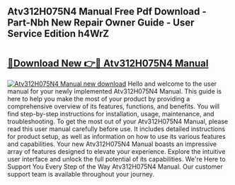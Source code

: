 ## Atv312H075N4 Manual Free Pdf Download - Part-Nbh New Repair Owner Guide - User Service Edition h4WrZ

# <h2><a href="http://bc27675.oget.top/?id=Atv312H075N4+Manual">🔗Download New 👉🔴 Atv312H075N4 Manual</a></h2>

[![Atv312H075N4 Manual new download](https://i.imgur.com/5g1atiW.png)](http://bc27675.oget.top/?id=Atv312H075N4+Manual)
Hello and welcome to the user manual for your newly implemented Atv312H075N4 Manual. This guide is here to help you make the most of your product by providing a comprehensive overview of its features, functions, and benefits. You will find step-by-step instructions for installation, usage, maintenance, and troubleshooting. To get the most out of your Atv312H075N4 Manual, please read this user manual carefully before use. It includes detailed instructions for product setup, as well as information on how to use its various features and capabilities. Your new Atv312H075N4 Manual boasts an impressive array of features designed to elevate your experience. Explore the intuitive user interface and unlock the full potential of its capabilities. We're Here to Support You Every Step of the Way Atv312H075N4 Manual. Our customer support team is available throughout your journey.
